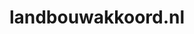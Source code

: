 ---
layout: post
title:  "landbouwakkoord.nl"
internal_url:  "/dutchgov/landbouwakkoord.nl.html"
categories: dutchgov
---